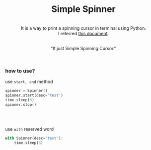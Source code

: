 <div align="center">
 <h1> Simple Spinner </h1>
 <br>
 It is a way to print a spinning cursor in terminal using Python.  <br />
 I referred <a href="https://stackoverflow.com/questions/4995733/how-to-create-a-spinning-command-line-cursor">this document</a>.<br/><br/>

 "It just Simple Spinning Cursor."
 
<br>
</div>


### **how to use?**

use `start, end` method
```python
spinner = Spinner()
spinner.start(desc='test')
time.sleep(3)
spinner.stop()
```

<br><br>

use `with` reserved word
```python
with Spinner(desc='test'):
    time.sleep(3)
```


